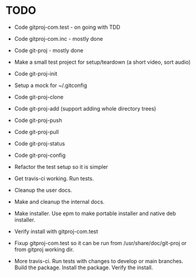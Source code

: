 # TODO

* Code gitproj-com.test - on going with TDD

* Code gitproj-com.inc - mostly done

* Code git-proj - mostly done

* Make a small test project for setup/teardown (a short video, sort audio)

* Code git-proj-init

* Setup a mock for ~/.gitconfig

* Code git-proj-clone

* Code git-proj-add (support adding whole directory trees)

* Code git-proj-push

* Code git-proj-pull

* Code git-proj-status

* Code git-proj-config

* Refactor the test setup so it is simpler

* Get travis-ci working. Run tests.

* Cleanup the user docs.

* Make and cleanup the internal docs.

* Make installer. Use epm to make portable installer and native deb installer.

* Verify install with gitproj-com.test

* Fixup gitproj-com.test so it can be run from /usr/share/doc/git-proj
or from gitproj working dir.

* More travis-ci. Run tests with changes to develop or main
branches. Build the package. Install the package. Verify the install.
